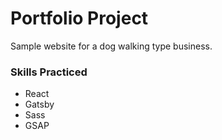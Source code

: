 # Portfolio Project

Sample website for a dog walking type business.

### Skills Practiced

- React
- Gatsby
- Sass
- GSAP
